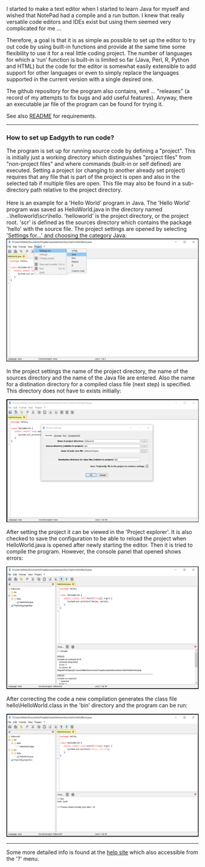 I started to make a text editor when I started to learn Java for myself and wished that NotePad
had a compile and a run button. I knew that really versatile code editors and IDEs exist but
using them seemed very complicated for me …

Therefore, a goal is that it is as simple as possible to set up the editor to try out code
by using built-in functions and provide at the same time some flexibility to use it for a real
little coding project. The number of languages for which a ‘run’ function is built-in is
limited so far (Java, Perl, R, Python and HTML) but the code for the editor is somewhat
easily extensible to add support for other languages or even to simply replace the languages
supported in the current version with a single desired one.

The github repository for the program also contains, well ... "releases" (a record of my
attempts to fix bugs and add useful features). Anyway, there an executable jar file of the
program can be found for trying it.

See also <a href="https://github.com/Eadgyth/Programming-Editor/blob/master/README.md">
README</a> for requirements.

<hr>
<h3>How to set up Eadgyth to run code?</h3>
The program is set up for running source code by defining a "project". This is initially
just a working directory which distinguishes "project files" from "non-project files" and
where commands (built-in or self defined) are executed. Setting a project (or changing
to another already set project) requires that any file that is part of the project is
open and also in the selected tab if multiple files are open. This file may also be found
in a sub-directory path relative to the project directory.
<br><br>
Here is an example for a 'Hello World' program in Java. The 'Hello World' program was saved
as HelloWorld.java in the directory named ..\helloworld\scr\hello. 'helloworld' is the project
directory, or the project root. 'scr' is defined as the sources directory which contains the
package 'hello' with the source file. The project settings are opened by selecting
'Settings for...' and choosing the category Java:

<img src="images/opensettings.png" width="600"/>


In the project settings the name of the project directory, the name of the sources directory
and the name of the Java file are entered. Also the name for a distination directory for a
compiled class file (next step) is specified. This directory does not have to exists
initially:

<img src="images/projectsettings.png" width="600"/>


After setting the project it can be viewed in the 'Project explorer'. It is also checked to
save the configuration to be able to reload the project when HelloWorld.java is opened after
newly starting the editor. Then it is tried to compile the program. However, the console
panel that opened shows errors:

<img src="images/compile.png" width="600"/>


After correcting the code a new compilation generates the class file hello\HelloWorld.class in
the 'bin' directory and the program can be run:

<img src="images/run.png" width="600"/>

<hr>
Some more detailed info is found at the
<a href="https://eadgyth.github.io/Programming-Editor/help/help.html">help site</a> which also
accessible from the '?' menu.

